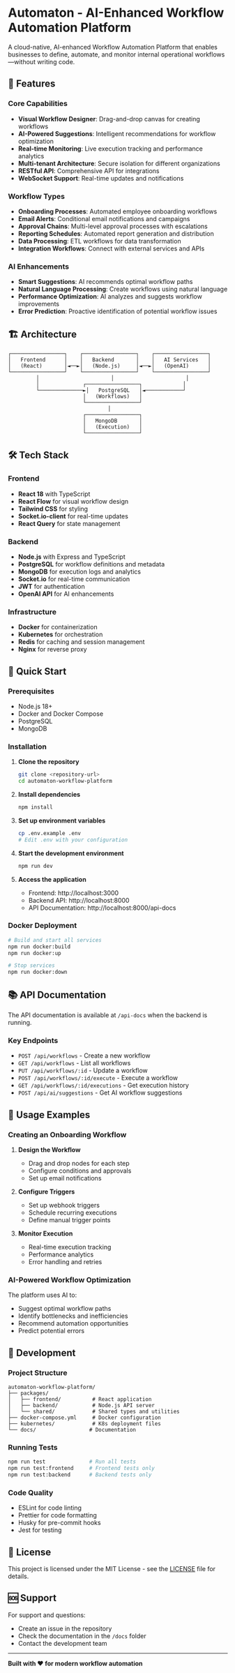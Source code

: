 # Automaton - AI-Enhanced Workflow Automation Platform

A cloud-native, AI-enhanced Workflow Automation Platform that enables businesses to define, automate, and monitor internal operational workflows—without writing code.

## 🚀 Features

### Core Capabilities
- **Visual Workflow Designer**: Drag-and-drop canvas for creating workflows
- **AI-Powered Suggestions**: Intelligent recommendations for workflow optimization
- **Real-time Monitoring**: Live execution tracking and performance analytics
- **Multi-tenant Architecture**: Secure isolation for different organizations
- **RESTful API**: Comprehensive API for integrations
- **WebSocket Support**: Real-time updates and notifications

### Workflow Types
- **Onboarding Processes**: Automated employee onboarding workflows
- **Email Alerts**: Conditional email notifications and campaigns
- **Approval Chains**: Multi-level approval processes with escalations
- **Reporting Schedules**: Automated report generation and distribution
- **Data Processing**: ETL workflows for data transformation
- **Integration Workflows**: Connect with external services and APIs

### AI Enhancements
- **Smart Suggestions**: AI recommends optimal workflow paths
- **Natural Language Processing**: Create workflows using natural language
- **Performance Optimization**: AI analyzes and suggests workflow improvements
- **Error Prediction**: Proactive identification of potential workflow issues

## 🏗️ Architecture

```
┌─────────────────┐    ┌─────────────────┐    ┌─────────────────┐
│   Frontend      │    │   Backend       │    │   AI Services   │
│   (React)       │◄──►│   (Node.js)     │◄──►│   (OpenAI)      │
└─────────────────┘    └─────────────────┘    └─────────────────┘
         │                       │                       │
         │              ┌─────────────────┐             │
         └──────────────►│   PostgreSQL   │◄────────────┘
                        │   (Workflows)   │
                        └─────────────────┘
                                │
                        ┌─────────────────┐
                        │   MongoDB       │
                        │   (Execution)   │
                        └─────────────────┘
```

## 🛠️ Tech Stack

### Frontend
- **React 18** with TypeScript
- **React Flow** for visual workflow design
- **Tailwind CSS** for styling
- **Socket.io-client** for real-time updates
- **React Query** for state management

### Backend
- **Node.js** with Express and TypeScript
- **PostgreSQL** for workflow definitions and metadata
- **MongoDB** for execution logs and analytics
- **Socket.io** for real-time communication
- **JWT** for authentication
- **OpenAI API** for AI enhancements

### Infrastructure
- **Docker** for containerization
- **Kubernetes** for orchestration
- **Redis** for caching and session management
- **Nginx** for reverse proxy

## 🚀 Quick Start

### Prerequisites
- Node.js 18+
- Docker and Docker Compose
- PostgreSQL
- MongoDB

### Installation

1. **Clone the repository**
   ```bash
   git clone <repository-url>
   cd automaton-workflow-platform
   ```

2. **Install dependencies**
   ```bash
   npm install
   ```

3. **Set up environment variables**
   ```bash
   cp .env.example .env
   # Edit .env with your configuration
   ```

4. **Start the development environment**
   ```bash
   npm run dev
   ```

5. **Access the application**
   - Frontend: http://localhost:3000
   - Backend API: http://localhost:8000
   - API Documentation: http://localhost:8000/api-docs

### Docker Deployment

```bash
# Build and start all services
npm run docker:build
npm run docker:up

# Stop services
npm run docker:down
```

## 📚 API Documentation

The API documentation is available at `/api-docs` when the backend is running.

### Key Endpoints

- `POST /api/workflows` - Create a new workflow
- `GET /api/workflows` - List all workflows
- `PUT /api/workflows/:id` - Update a workflow
- `POST /api/workflows/:id/execute` - Execute a workflow
- `GET /api/workflows/:id/executions` - Get execution history
- `POST /api/ai/suggestions` - Get AI workflow suggestions

## 🎯 Usage Examples

### Creating an Onboarding Workflow

1. **Design the Workflow**
   - Drag and drop nodes for each step
   - Configure conditions and approvals
   - Set up email notifications

2. **Configure Triggers**
   - Set up webhook triggers
   - Schedule recurring executions
   - Define manual trigger points

3. **Monitor Execution**
   - Real-time execution tracking
   - Performance analytics
   - Error handling and retries

### AI-Powered Workflow Optimization

The platform uses AI to:
- Suggest optimal workflow paths
- Identify bottlenecks and inefficiencies
- Recommend automation opportunities
- Predict potential errors

## 🔧 Development

### Project Structure
```
automaton-workflow-platform/
├── packages/
│   ├── frontend/          # React application
│   ├── backend/           # Node.js API server
│   └── shared/            # Shared types and utilities
├── docker-compose.yml     # Docker configuration
├── kubernetes/            # K8s deployment files
└── docs/                 # Documentation
```

### Running Tests
```bash
npm run test              # Run all tests
npm run test:frontend     # Frontend tests only
npm run test:backend      # Backend tests only
```

### Code Quality
- ESLint for code linting
- Prettier for code formatting
- Husky for pre-commit hooks
- Jest for testing



## 📄 License

This project is licensed under the MIT License - see the [LICENSE](LICENSE) file for details.

## 🆘 Support

For support and questions:
- Create an issue in the repository
- Check the documentation in the `/docs` folder
- Contact the development team

---

**Built with ❤️ for modern workflow automation** 
